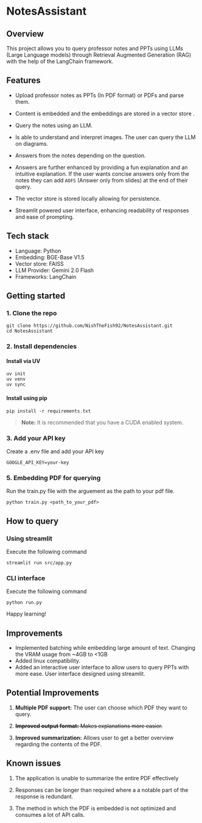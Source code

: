 # NotesAssistant

## Overview
This project allows you to query professor notes and PPTs using LLMs (Large Language models) through Retrieval Augmented Generation (RAG) with the help of the LangChain framework.

## Features
- Upload professor notes as PPTs (In PDF format) or PDFs and parse them.

- Content is embedded and the embeddings are stored in a vector store .

- Query the notes using an LLM.

- Is able to understand and interpret images. The user can query the LLM on diagrams.

- Answers from the notes depending on the question.

-  Answers are further enhanced by providing a fun explanation and an intuitive explanation. If the user wants concise answers only from the notes they can add `AOFS` (Answer only from slides) at the end of their query. 

- The vector store is stored locally allowing for persistence.

- Streamlit powered user interface, enhancing readability of responses and ease of prompting.
## Tech stack
- Language: Python
- Embedding: BGE-Base V1.5
- Vector store: FAISS
- LLM Provider: Gemini 2.0 Flash
- Frameworks: LangChain

## Getting started
### 1. Clone the repo
```
git clone https://github.com/NishTheFish92/NotesAssistant.git
cd NotesAssistant
```



### 2. Install dependencies
#### Install via UV
```
uv init
uv venv
uv sync
```

#### Install using pip

```
pip install -r requirements.txt
```
> **Note:** It is recommended that you have a CUDA enabled system.

### 3. Add your API key
Create a .env file and add your API key
```
GOOGLE_API_KEY=your-key
```

### 5. Embedding PDF for querying
Run the train.py file with the arguement as the path to your pdf file.
```
python train.py <path_to_your_pdf>
```
## How to query
### Using streamlit
Execute the following command
```
streamlit run src/app.py
```

### CLI interface

Execute the following command
```
python run.py
```
Happy learning!

## Improvements
- Implemented batching while embedding large amount of text. Changing the VRAM usage from ~4GB to <1GB
- Added linux compatibility.
- Added an interactive user interface to allow users to query PPTs with more ease. User interface designed using streamlit. 

## Potential Improvements
1. **Multiple PDF support:** The user can choose which PDF they want to query.

2. <s> **Improved output format:** Makes explanations more easier. </s>

3. **Improved summarization:** Allows user to get a better overview regarding the contents of the PDF.

## Known issues
1. The application is unable to summarize the entire PDF effectively

2. Responses can be longer than required where a a notable part of the response is redundant.

3. The method in which the PDF is embedded is not optimized and consumes a lot of API calls.
